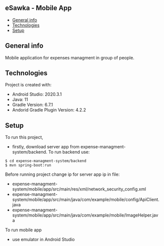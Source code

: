 ## eSawka - Mobile App
* [General info](#general-info)
* [Technologies](#technologies)
* [Setup](#setup)

## General info
Mobile application for expenses managment in group of people. 
	
## Technologies
Project is created with:
* Android Studio: 2020.3.1
* Java: 11
* Gradle Version: 6.7.1
* Andorid Gradle Plugin Version: 4.2.2
	
## Setup
To run this project,
* firstly, download server app from expense-managment-system/backend. To run backend use:
```
$ cd expense-managment-system/backend
$ mvn spring-boot:run
```
Before running project change ip for server app ip in file:
* expense-managment-system/mobile/app/src/main/res/xml/network_security_config.xml
* expense-managment-system/mobile/app/src/main/java/com/example/mobile/config/ApiClient.java 
* expense-managment-system/mobile/app/src/main/java/com/example/mobile/ImageHelper.java

To run mobile app 
* use emulator in Android Studio 
<!-- * or install expense-managment-system/mobile/app/build/outputs/apk/debug/app-debug.apk file on your phone -->
